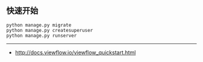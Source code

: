 
## 快速开始

    python manage.py migrate
    python manage.py createsuperuser
    python manage.py runserver

---

- http://docs.viewflow.io/viewflow_quickstart.html


